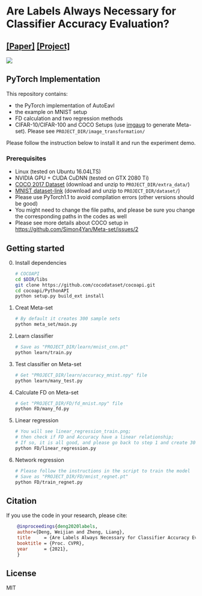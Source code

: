 
# Are Labels Always Necessary for Classifier Accuracy Evaluation? 
## [[Paper]](https://arxiv.org/abs/2007.02915) [[Project]](http://weijiandeng.xyz/AutoEval/)
![](http://weijiandeng.xyz/AutoEval/figs/fig1.png)


## PyTorch Implementation

This repository contains:

- the PyTorch implementation of AutoEavl
- the example on MNIST setup
- FD calculation and two regression methods
- CIFAR-10/CIFAR-100 and COCO Setups (use [imgaug](https://imgaug.readthedocs.io/en/latest/) to generate Meta-set).
  Please see ```PROJECT_DIR/image_transformation/```

Please follow the instruction below to install it and run the experiment demo.

### Prerequisites
* Linux (tested on Ubuntu 16.04LTS)
* NVIDIA GPU + CUDA CuDNN (tested on GTX 2080 Ti)
* [COCO 2017 Dataset](http://cocodataset.org) (download and unzip to ```PROJECT_DIR/extra_data/```)
* [MNIST dataset-link](https://drive.google.com/file/d/1wq8pIdayAbCu5MBfT1M38BATcShsaaeq/view?usp=sharing) (download and unzip to ```PROJECT_DIR/dataset/```)
* Please use PyTorch1.1 to avoid compilation errors (other versions should be good)
* You might need to change the file paths, and please be sure you change the corresponding paths in the codes as well  
* Please see more details about COCO setup in https://github.com/Simon4Yan/Meta-set/issues/2  

## Getting started
0. Install dependencies 
    ```bash
   # COCOAPI
    cd $DIR/libs
    git clone https://github.com/cocodataset/cocoapi.git
    cd cocoapi/PythonAPI
    python setup.py build_ext install
   
    ```
 1. Creat Meta-set
    ```bash
    # By default it creates 300 sample sets
    python meta_set/main.py
    ```
 2. Learn classifier
    ```bash
    # Save as "PROJECT_DIR/learn/mnist_cnn.pt"
    python learn/train.py
    ```
 3. Test classifier on Meta-set
    ```bash
    # Get "PROJECT_DIR/learn/accuracy_mnist.npy" file
    python learn/many_test.py
    ```
 4. Calculate FD on Meta-set
    ```bash
    # Get "PROJECT_DIR/FD/fd_mnist.npy" file
    python FD/many_fd.py
    ```
 5. Linear regression
    ```bash
    # You will see linear_regression_train.png;
    # then check if FD and Accuracy have a linear relationship;
    # If so, it is all good, and please go back to step 1 and create 3000 sample sets.
    python FD/linear_regression.py
    ``` 
 6. Network regression
    ```bash
    # Please follow the instructions in the script to train the model
    # Save as "PROJECT_DIR/FD/mnist_regnet.pt"
    python FD/train_regnet.py
    ``` 
        
## Citation
If you use the code in your research, please cite:
```bibtex
    @inproceedings{deng2020labels,
    author={Deng, Weijian and Zheng, Liang},
    title     = {Are Labels Always Necessary for Classifier Accuracy Evaluation?},
    booktitle = {Proc. CVPR},
    year      = {2021},
    }
```

## License
MIT
